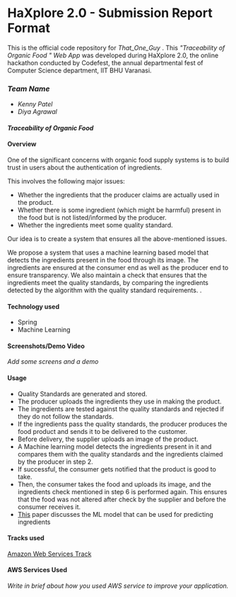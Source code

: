 # HaXplore 2.0 - Submission Report Format

This is the official code repository for _That_One_Guy_ . This _"Traceability of Organic Food
" Web App_ was developed during HaXplore 2.0, 
the online hackathon conducted by Codefest, the annual departmental fest of Computer Science department, IIT BHU Varanasi.

### _Team Name_

* _Kenny Patel_
* _Diya Agrawal_

#### _Traceability of Organic Food_


#### Overview

One of the significant concerns with organic food supply systems is to build trust in users about the authentication of ingredients. 

This involves the following major issues:

* Whether the ingredients that the producer claims are actually used in the product.
* Whether there is some ingredient (which might be harmful) present in the food but is not listed/informed by the producer.
* Whether the ingredients meet some quality standard.
 
Our idea is to create a system that ensures all the above-mentioned issues. 

We propose a system that uses a machine learning based model that detects the ingredients present in the food through its image. The ingredients are ensured at the consumer end as well as the producer end to ensure transparency. We also maintain a check that ensures that the ingredients meet the quality standards, by comparing the ingredients detected by the algorithm with the quality standard requirements.
.

#### Technology used

- Spring
- Machine Learning

#### Screenshots/Demo Video

_Add some screens and a demo_

#### Usage

* Quality Standards are generated and stored.
* The producer uploads the ingredients they use in making the product.
* The ingredients are tested against the quality standards and rejected if they do not follow the standards. 
* If the ingredients pass the quality standards, the producer produces the food product and sends it to be delivered to the customer.
* Before delivery, the supplier uploads an image of the product.
* A Machine learning model detects the ingredients present in it and compares them with the quality standards and the ingredients claimed by the producer in step 2.
* If successful, the consumer gets notified that the product is good to take.
* Then, the consumer takes the food and uploads its image, and the ingredients check mentioned in step 6  is performed again. This ensures that the food was not altered after check by the supplier and before the consumer receives it.
* [This](https://www.researchgate.net/publication/312344611_Machine-Learning_models_to_predict_the_antioxidant_capacity_of_food) paper discusses the ML model that can be used for predicting ingredients


#### Tracks used

[Amazon Web Services Track](https://docs.google.com/document/d/16wxLl_8Eqw_bcjY28FnP3bc2YihB6pCN5aPAmF5An_o/edit?usp=sharing)


#### AWS Services Used

_Write in brief about how you used AWS service to improve your application._




